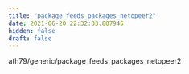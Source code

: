 ```yaml
---
title: "package_feeds_packages_netopeer2"
date: 2021-06-20 22:32:33.807945
hidden: false
draft: false
---
```


ath79/generic/package_feeds_packages_netopeer2

